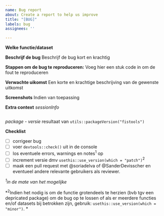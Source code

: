 ```yaml
---
name: Bug report
about: Create a report to help us improve
title: "[BUG]"
labels: bug
assignees: ''

---
```


**Welke functie/dataset**

**Beschrijf de bug**
Beschrijf de bug kort en krachtig

**Stappen om de bug te reproduceren:**
Voeg hier een stuk code in om de fout te reproduceren

**Verwachte uikomst**
Een korte en krachtige beschrijving van de gewenste uitkomst

**Screenshots**
Indien van toepassing

**Extra context**
*sessionInfo*
```
```
*package - versie*
resultaat van `utils::packageVersion("fistools")`

**Checklist**
- [ ] corrigeer bug
- [ ] voer `devtools::check()` uit in de console
- [ ] los eventuele errors, warnings en notes<sup>1</sup> op
- [ ] increment versie dmv `usethis::use_version(which = "patch")`<sup>2</sup>
- [ ] maak een pull request met @soriadelva of @SanderDevisscher en eventueel andere relevante gebruikers als reviewer.

*<sup>1</sup>in de mate van het mogelijke*

*<sup>2</sup>Indien het nodig is om de functie grotendeels te herzien (bvb tgv een depricated package) om de bug op te lossen of als er meerdere functies en/of datasets bij betrokken zijn, gebruik: `usethis::use_version(which = "minor")`. *
